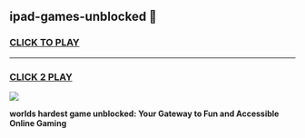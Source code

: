 
## ipad-games-unblocked 👋
<h3>
<a href="https://premium.freeplayer.one?title=ipad-games-unblocked&ref=14F">CLICK TO PLAY</a></h3>
<hr>

<h3>
<a href="https://premium.freeplayer.one?title=ipad-games-unblocked&ref=14F">CLICK 2 PLAY</a>
  
</h3>

<a href="https://premium.freeplayer.one?title=ipad-games-unblocked&ref=12F/"><img src="https://clearcache.store/games.png"></a>


**worlds hardest game unblocked: Your Gateway to Fun and Accessible Online Gaming**
